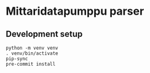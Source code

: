# Mittaridatapumppu parser

## Development setup

```shell
python -m venv venv
. venv/bin/activate
pip-sync
pre-commit install
```
